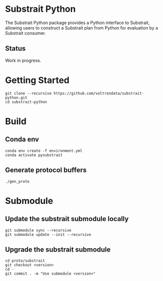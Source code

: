 # Substrait Python
The Substrait Python package provides a Python interface to Substrait, allowing users to construct a Substrait plan from Python for evaluation by a Substrait consumer.

## Status
Work in progress.

# Getting Started
```
git clone --recursive https://github.com/voltrondata/substrait-python.git
cd substrait-python
```

# Build
## Conda env
```
conda env create -f environment.yml
conda activate pysubstrait
```

## Generate protocol buffers
```
./gen_proto
```

# Submodule
## Update the substrait submodule locally
```
git submodule sync --recursive
git submodule update --init --recursive
```
## Upgrade the substrait submodule
```
cd proto/substrait
git checkout <version>
cd -
git commit . -m "Use submodule <version>"
```
